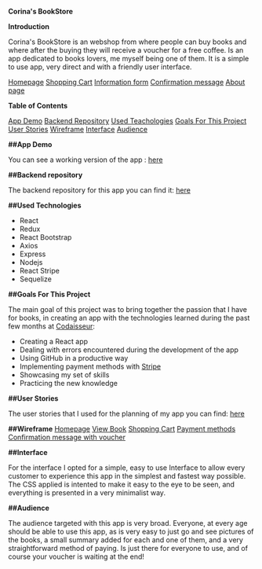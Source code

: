 **Corina's BookStore**

**Introduction**

Corina's BookStore is an webshop from where people can buy books and where after the buying they will receive a voucher for a free coffee. Is an app dedicated to books lovers, me myself being one of them. It is a simple to use app, very direct and with a friendly user interface. 

[Homepage]()
[Shopping Cart]()
[Information form]()
[Confirmation message]()
[About page]()


**Table of Contents**

[App Demo](#app-demo)
[Backend Repository](#backend-repository)
[Used Teachologies](#used-technologies)
[Goals For This Project](#goals-for-this-project)
[User Stories](#user-stories)
[Wireframe](#wireframe)
[Interface](#interface)
[Audience](#audience)


**##App Demo**

You can see a working version of the app : [here](https://corina-bookstore.netlify.app/)


**##Backend repository**

The backend repository for this app you can find it: [here](https://github.com/corinabejan/bookstore-server)



**##Used Technologies**

- React
- Redux
- React Bootstrap
- Axios
- Express
- Nodejs
- React Stripe
- Sequelize
  

**##Goals For This Project**

The main goal of this project was to bring together the passion that I have for books, in creating an app with the technologies learned during the past few months at [Codaisseur](https://codaisseur.com/):
 - Creating a React app
 - Dealing with errors encountered during the development of the app
 - Using GitHub in a productive way
 - Implementing payment methods with [Stripe](https://stripe.com/docs)
 - Showcasing my set of skills
 - Practicing the new knowledge


**##User Stories**

The user stories that I used for the planning of my app you can find: [here](https://github.com/users/corinabejan/projects/1)


**##Wireframe**
[Homepage]()
[View Book]()
[Shopping Cart]()
[Payment methods]()
[Confirmation message with voucher]()


**##Interface**

For the interface I opted for a simple, easy to use Interface to allow every customer to experience this app in the simplest and fastest way possible. The CSS applied is intented to make it easy to the eye to be seen, and everything is presented in a very minimalist way.


**##Audience**

The audience targeted with this app is very broad. Everyone, at every age should be able to use this app, as is very easy to just go and see pictures of the books, a small summary added for each and one of them, and a very straightforward method of paying. 
Is just there for everyone to use, and of course your voucher is waiting at the end!

